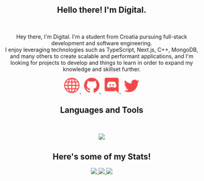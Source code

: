 <h2 align="center">
    Hello there! I'm <strong>Digital</strong>.
</h2>
&nbsp;

<p align="center">
    Hey there, I'm Digital. I'm a student from Croatia pursuing full-stack development and software engineering. <br />
    I enjoy leveraging technologies such as TypeScript, Next.js, C++, MongoDB, and many others to create scalable and performant applications, and I'm looking for projects to develop and things to learn in order to expand my knowledge and skillset further.
</p>

<p align="center">
    <a href="https://crni.xyz/">
        <img src="./assets/icons/other/link-solid.svg/" width="40px" />
    </a>
    &nbsp;
    <a href="https://github.com/Digital39999/">
        <img src="./assets/icons/other/github-solid.svg/" width="40px" />
    </a>
    &nbsp;
    <a href="https://discord.com/invite/KxTCW2Wja8">
        <img src="./assets/icons/other/discord-solid.svg/" width="40px" />
    </a>
    &nbsp;
    <a href="https://twitter.com/Digital39999/">
        <img src="./assets/icons/other/twitter-solid.svg/" width="40px" />
    </a>
</p>

<h2 align="center">
    Languages and Tools
</h2>
&nbsp;

<p align="center">
    <a href="https://crni.xyz" title="Click Me">
        <img src="https://skillicons.dev/icons?i=vscode,ts,js,nodejs,react,express,netlify,nextjs,react,mongodb,docker,linux,postgres,cpp,discord,bots,git,github,cloudflare,html,css&perline=7" width="" />
    </a>
</p>

<h2 align="center">
    Here's some of my Stats!
</h2>

<p align="center">
    <a href="https://github.com/Digital39999/">
        <img src="https://digital-github-readme-stats.vercel.app/api?username=Digital39999&count_private=true&show_owner=true&show_icons=true&bg_color=0d1117&title_color=ffffff&text_color=ffffff&icon_color=f04848&hide_border=true/" />
    <a/>
    <a href="https://github.com/Digital39999/">
        <img src="https://digital-github-readme-streak-stats.vercel.app?user=Digital39999&background=0D1117&currStreakLabel=FFFFFF&sideLabels=FFFFFF&currStreakNum=FFFFFF&dates=FFFFFF&sideNums=FFFFFF&fire=f04848&ring=f04848&stroke=FFFFFFFF)](https://git.io/streak-stats" />
    </a>
    <a href="https://wakatime.com/@Digital">
        <img src="https://github-readme-stats.vercel.app/api/wakatime?username=Digital&hide_title=true&bg_color=0d1117&title_color=ef4848&text_color=ffffff&icon_color=f04848&langs_count=6&range=all_timelayout=compact" />
    <a/>
</p>
